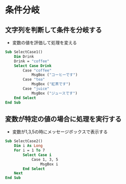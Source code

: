 # 条件分岐  

## 文字列を判断して条件を分岐する  
* 変数の値を評価して処理を変える
```vb
Sub SelectCase1()
    Dim Drink
    Drink = "coffee"
    Select Case Drink
        Case "coffee"
            MsgBox ("コーヒーです")
        Case "tea"
            MsgBox ("紅茶です")
        Case "juice"
            MsgBox ("ジュースです")
    End Select
End Sub
```

## 変数が特定の値の場合に処理を実行する  
* 変数が1,3,5の時にメッセージボックスで表示する
```vb
Sub SelectCase2()
    Dim i As Long
    For i = 1 To 7
        Select Case i
            Case 1, 3, 5
                MsgBox i
        End Select
    Next
End Sub
```